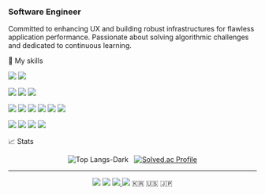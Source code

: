### Software Engineer
Committed to enhancing UX and building robust infrastructures for flawless application performance. Passionate about solving algorithmic challenges and dedicated to continuous learning.


🔖 My skills


<img src="https://img.shields.io/badge/Java-007396?style=flat-square&logo=java&logoColor=white"/> <img src="https://img.shields.io/badge/SpringBoot-6DB33F?style=flat-square&logo=SpringBoot&logoColor=white"/>

<img src="https://img.shields.io/badge/Amazon AWS-232F3E?style=flat-square&logo=amazonaws&logoColor=white"/> <img src="https://img.shields.io/badge/ORACLE-F80000?style=flat-square&logo=oracle&logoColor=white"/> <img src="https://img.shields.io/badge/MySQL-4479A1?style=flat-square&logo=MySQL&logoColor=white"/>

<img src="https://img.shields.io/badge/HTML5-E34F26?style=flat-square&logo=html5&logoColor=white"/> <img src="https://img.shields.io/badge/CSS-663399?style=flat-square&logo=css&logoColor=white"/> <img src="https://img.shields.io/badge/JavaScript-F7DF1E?style=flat-square&logo=javascript&logoColor=black"/> <img src="https://img.shields.io/badge/Typescript-3178C6?style=flat-square&logo=Typescript&logoColor=white"/>
 <img src="https://img.shields.io/badge/React-61DAFB?style=flat-square&logo=React&logoColor=black"/> <img src="https://img.shields.io/badge/styled components-DB7093?style=flat-square&logo=styled-components&logoColor=white"/>

<img src="https://img.shields.io/badge/Visual Studio Code-007ACC?style=flat-square"/> <img src="https://img.shields.io/badge/IntelliJ IDEA-000000?style=flat-square&logo=intellijidea&logoColor=white"/> <img src="https://img.shields.io/badge/Eclipse IDE-2C2255?style=flat-square&logo=eclipseide&logoColor=white"/> <img src="https://img.shields.io/badge/Android Studio-3DDC84?style=flat-square&logo=AndroidStudio&logoColor=white"/>

📈 Stats
<div align="center">
 
<!-- ![tl1l1l1s's GitHub stats](https://github-readme-stats.vercel.app/api?username=tl1l1l1s&show_icons=true&hide_title=true&hide_rank=true&hide_border=true&theme=swift&count_private=true) &nbsp; -->
![Top Langs-Dark](https://github-readme-stats.vercel.app/api/top-langs/?username=tl1l1l1s&layout=compact&hide_border=true&theme=swift)  &nbsp;
[![Solved.ac Profile](http://mazassumnida.wtf/api/generate_badge?boj=shj721553)](https://solved.ac/shj721553)
</div>

---
<div align = "center">
 <a href="https://github.com.tl1l1l1s" target="_blank" ><img src="https://img.shields.io/badge/github-black?style=flat-square&logo=github&logoColor=white&link=https://github.com.tl1l1l1s"/></a> <a href="mailto:s2oo1og24@gmail.com" target="_blank"><img src="https://img.shields.io/badge/gmail-EA4335?style=flat-square&logo=gmail&logoColor=white"/></a> 
 <a href="https://www.linkedin.com/in/2oo1og24" target="_blank"> <img src="https://img.shields.io/badge/LinkedIn-007EC5?style=flat-square&logo=linkedin&logoColor=white&link=https://www.linkedin.com/in/2oo1og24/"/> </a>  <a href="https://velog.io/@tl1l1l1s" target="_blank"> <img src="https://img.shields.io/badge/velog-20C997?style=flat-square&logo=velog&logoColor=white&link=https://velog.io/@tl1l1l1s"/></a> 🇰🇷 🇺🇸 🇯🇵 </div>
